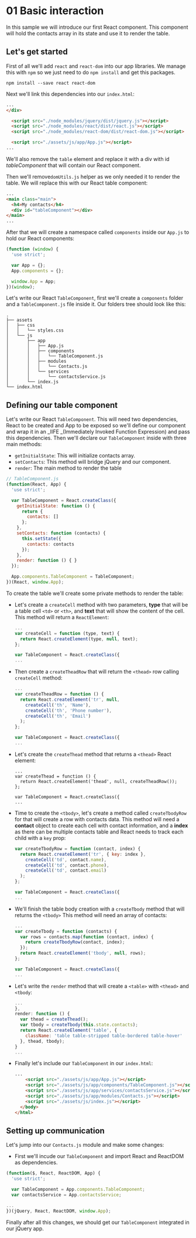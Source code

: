# 01 Basic interaction

In this sample we will introduce our first React component. This component will hold the contacts array in its state and use it to render the table.

## Let's get started

First of all we'll add `react` and `react-dom` into our app libraries. We manage this with `npm` so we just need to do `npm install` and get this packages.

```shell
npm install --save react react-dom
```

Next we'll link this dependencies into our `index.html`:

```html
...
</div>

  <script src="./node_modules/jquery/dist/jquery.js"></script>
  <script src="./node_modules/react/dist/react.js"></script>
  <script src="./node_modules/react-dom/dist/react-dom.js"></script>

  <script src="./assets/js/app/App.js"></script>
...
```

We'll also remove the `table` element and replace it with a div with id *tableComponent* that will contain our React component.

Then we'll remove`domUtils.js` helper as we only needed it to render the table. We will replace this with our React table component:

```html
...
<main class="main">
  <h4>My contacts</h4>
  <div id="tableComponent"></div>
</main>
...
```

After that we will create a namespace called `components` inside our `App.js` to hold our React components:

```javascript
(function (window) {
  'use strict';

  var App = {};
  App.components = {};

  window.App = App;
})(window);
```

Let's write our React `TableComponent`, first we'll create a `components` folder and a `TableComponent.js` file inside it. Our folders tree should look like this:

```
.
├── assets
│   ├── css
│   │   └── styles.css
│   └── js
│       ├── app
│       │   ├── App.js
│       │   ├── components
│       │   │   └── TableComponent.js
│       │   ├── modules
│       │   │   └── Contacts.js
│       │   └── services
│       │       └── contactsService.js
│       └── index.js
└── index.html
```

## Defining our table component

Let's write our React `TableComponent`. This will need two dependencies, React to be created and App to be exposed so we'll define our component and wrap it in an _IIFE _(Immediately Invoked Function Expression) and pass this dependencies. Then we'll declare our `TableComponent` inside with three main methods:

- `getInitialState`: This will initialize contacts array.
- `setContacts`:  This method will bridge jQuery and our component.
- `render`:  The main method to render the table

```javascript
// TableComponent.js
(function(React, App) {
  'use strict';

  var TableComponent = React.createClass({
    getInitialState: function () {
      return {
        contacts: []
      };
    },
    setContacts: function (contacts) {
      this.setState({
        contacts: contacts
      });
    },
    render: function () { }
  });

  App.components.TableComponent = TableComponent;
})(React, window.App);
```

To create the table we'll create some private methods to render the table:

- Let's create a `createCell` method with two parameters, **type** that will be a table cell `<td>` or `<th>`, and **text** that will show the content of the cell. This method will return a `ReactElement`:

  ```javascript
  ...
  var createCell = function (type, text) {
    return React.createElement(type, null, text);
  };

  var TableComponent = React.createClass({
  ...
  ```

- Then create a `createTheadRow` that will return the `<thead>` row calling `createCell` method:

  ```javascript
  ...
  var createTheadRow = function () {
    return React.createElement('tr', null,
      createCell('th', 'Name'),
      createCell('th', 'Phone number'),
      createCell('th', 'Email')
    );
  };

  var TableComponent = React.createClass({
  ...
  ```
- Let's create the `createThead` method that returns a `<thead>` React element:

  ```javscript
  ...
  var createThead = function () {
    return React.createElement('thead', null, createTheadRow());
  };

  var TableComponent = React.createClass({
  ...
  ```

- Time to create the `<tbody>`, let's create a method called `createTbodyRow` for that will create a row with contacts data. This method will need a **contact** object to create each cell with contact information, and a **index** as there can be multiple contacts table and React needs to track each child with a `key` prop:

  ```javascript
  var createTbodyRow = function (contact, index) {
    return React.createElement('tr', { key: index },
      createCell('td', contact.name),
      createCell('td', contact.phone),
      createCell('td', contact.email)
    );
  };

  var TableComponent = React.createClass({
  ...
  ```

- We'll finish the table body creation with a `createTbody` method that will returns the `<tbody>` This method will need an array of contacts:

  ```javascript
  ...
  var createTbody = function (contacts) {
    var rows = contacts.map(function (contact, index) {
      return createTbodyRow(contact, index);
    });
    return React.createElement('tbody', null, rows);
  };

  var TableComponent = React.createClass({
  ...
  ```

- Let's write the `render` method that will create a `<table>` with `<thead>` and `<tbody`:

  ```javascript
  ...
  },
  render: function () {
    var thead = createThead();
    var tbody = createTbody(this.state.contacts);
    return React.createElement('table', {
      className: 'table table-stripped table-bordered table-hover'
    }, thead, tbody);
  }
  ...
  ```

- Finally let's include our `TableComponent` in our `index.html`:

  ```html
  ...
      <script src="./assets/js/app/App.js"></script>
      <script src="./assets/js/app/components/TableComponent.js"></script>
      <script src="./assets/js/app/services/contactsService.js"></script>
      <script src="./assets/js/app/modules/Contacts.js"></script>
      <script src="./assets/js/index.js"></script>
    </body>
  </html>
  ```

## Setting up communication

Let's jump into our `Contacts.js` module and make some changes:

- First we'll  incude our `TableComponent` and import React and ReactDOM as dependencies.

```javascript
(function($, React, ReactDOM, App) {
  'use strict';

  var TableComponent = App.components.TableComponent;
  var contactsService = App.contactsService;

...
})(jQuery, React, ReactDOM, window.App);
```


Finally after all this changes, we should get our `TableComponent` integrated in our jQuery app.